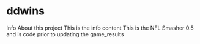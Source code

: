 # ddwins

Info About this project
This is the info content
This is the NFL Smasher 0.5 and is code prior to updating the game_results